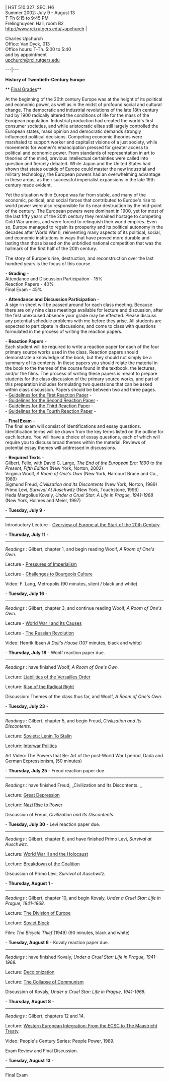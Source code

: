   | HST 510:327: SEC. H6  
Summer 2002: July 9 - August 13  
T-Th 6:15 to 9:45 PM  
Frelinghuysen Hall, room B2  
http://www.rci.rutgers.edu/~upchurch |

Charles Upchurch  
Office: Van Dyck, 013  
Office hours: T-Th. 5:00 to 5:40  
and by appointment  
upchurch@rci.rutgers.edu  
  
---|---  
  
**History of Twentieth-Century Europe**

** [Final Grades](grades.html)**

  
  
  

At the beginning of the 20th century Europe was at the height of its political
and economic power, as well as in the midst of profound social and cultural
change. The democratic and industrial revolutions of the late 18th century had
by 1900 radically altered the conditions of life for the mass of the European
population. Industrial production had created the world's first consumer
societies, and while aristocratic elites still largely controlled the European
states, mass opinion and democratic demands strongly influenced political
decisions. Competing economic theories were marshaled to support worker and
capitalist visions of a just society, while movements for women's emancipation
pressed for greater access to political and economic power. From standards of
representation in art to theories of the mind, previous intellectual
certainties were called into question and fiercely debated. While Japan and
the United States had shown that states outside of Europe could master the new
industrial and military technology, the European powers had an overwhelming
advantage in these areas, as their successful imperialist expansions in the
late 19th century made evident.

Yet the situation within Europe was far from stable, and many of the economic,
political, and social forces that contributed to Europe's rise to world power
were also responsible for its near destruction by the mid-point of the
century. The European powers were dominant in 1900, yet for most of the last
fifty years of the 20th century they remained hostage to competing Cold War
armies, and were forced to relinquish their world empires. Even so, Europe
managed to regain its prosperity and its political autonomy in the decades
after World War II, reinventing many aspects of its political, social, and
economic institutions in ways that have proved more durable and lasting than
those based on the unbridled national competition that was the hallmark of the
first half of the 20th century.

The story of Europe's rise, destruction, and reconstruction over the last
hundred years is the focus of this course.  


\- **Grading** -  
Attendance and Discussion Participation \- 15%  
Reaction Papers - 40%  
Final Exam - 45%  


\- **Attendance and Discussion Participation** -  
A sign-in sheet will be passed around for each class meeting. Because there
are only nine class meetings available for lecture and discussion, after the
first unexcused absence your grade may be effected. Please discuss any
potential schedule problems with me before they arise. All students are
expected to participate in discussions, and come to class with questions
formulated in the process of writing the reaction papers.  


\- **Reaction Papers** -  
Each student will be required to write a reaction paper for each of the four
primary source works used in the class. Reaction papers should demonstrate a
knowledge of the book, but they should not simply be a summary of its
contents. In these papers you should relate the material in the book to the
themes of the course found in the textbook, the lectures, and/or the films.
The process of writing these papers is meant to prepare students for the class
discussion of the primary source works, and part of this preparation includes
formulating two questsions that can be asked within class discussion. Papers
should be between two and three pages.  
          \- [Guidelines for the First Reaction Paper](http://www.rci.rutgers.edu/~upchurch/20thcEur/firstpaper.html)  -    
          \- [Guidelines for the Second Reaction Paper](http://www.rci.rutgers.edu/~upchurch/20thcEur/secondpaper.html) -    
          \- [Guidelines for the Third Reaction Paper](http://www.rci.rutgers.edu/~upchurch/20thcEur/thirdpaper.html) -    
          \- [Guidelines for the Fourth Reaction Paper](http://www.rci.rutgers.edu/~upchurch/20thcEur/fourthpaper.html) -    


\- **Final Exam** -  
The final exam will consist of identifications and essay questions.
Identification terms  will be drawn from the key terms listed on the outline
for each lecture. You will have a choice of essay questions, each of which
will require you to discuss broad themes within the material. Reviews of
potential essay themes will addressed in discussions.  


\- **Required Texts** -  
Gilbert, Felix, with David C. Large, _The End of the European Era: 1890 to the
Present, Fifth Edition_ (New York, Norton, 2002)  
Virginia Woolf, _A Room of One's Own_ (New York, Harcourt Brace and Co., 1989)  
Sigmund Freud, _Civilization and Its Discontents_ (New York, Norton, 1989)  
Primo Levi, _Survival At Auschwitz_ (New York, Touchstone, 1996)  
Heda Margolius Kovaly, _Under a Cruel Star: A Life in Prague, 1941-1968_ (New
York, Holmes and Meier, 1997)  
    
    


\- **Tuesday, July 9** -  

* * *

  
Introductory Lecture - [Overview of Europe at the Start of the 20th
Century](http://www.rci.rutgers.edu/~upchurch/20thcEur/Outline1.html).  
    


\- **Thursday, July 11** -  

* * *

  
_Readings_ : Gilbert, chapter 1, and begin reading Woolf, _A Room of One's
Own._

Lecture - [Pressures of
Imperialism](http://www.rci.rutgers.edu/~upchurch/20thcEur/Outline2.html)

Lecture - [Challenges to Bourgeois
Culture](http://www.rci.rutgers.edu/~upchurch/20thcEur/Outline3.html)

Video: F. Lang, Metropolis (90 minutes, silent / black and white)  
    


\- **Tuesday, July 16** -  

* * *

  
_Readings_ : Gilbert, chapter 3, and continue reading Woolf, _A Room of One's
Own._

Lecture - [World War I and Its
Causes](http://www.rci.rutgers.edu/~upchurch/20thcEur/Outline4.html)

Lecture - [The Russian
Revolution](http://www.rci.rutgers.edu/~upchurch/20thcEur/Outline5.html)

Video: Henrik Ibsen _A Doll's House_ (107 minutes, black and white)  
    


\- **Thursday, July 18** \-  Woolf reaction paper due.

* * *

  
_Readings_ : have finished Woolf, _A Room of One's Own._

Lecture: [Liabilities of the Versailles
Order](http://www.rci.rutgers.edu/~upchurch/20thcEur/Outline6.html)

Lecture: [Rise of the Radical
Right](http://www.rci.rutgers.edu/~upchurch/20thcEur/Outline7.html)

Discussion: Themes of the class thus far, and Woolf, _A Room of One's Own._  
    


\- **Tuesday, July 23** -  

* * *

  
_Readings_ : Gilbert, chapter 5, and begin Freud, _Civilization and Its
Discontents._

Lecture: [Soviets: Lenin To
Stalin](http://www.rci.rutgers.edu/~upchurch/20thcEur/Outline8.html)

Lecture: [Interwar
Politics](http://www.rci.rutgers.edu/~upchurch/20thcEur/Outline9.html)

Art Video: The Powers that Be: Art of the post-World War I period, Dada and
German Expressionism, (50 minutes)  
    


\- **Thursday, July 25** \-  Freud reaction paper due.

* * *

  
_Readings_ : have finished Freud, _Civilization and Its Discontents.  _

Lecture: [Great
Depression](http://www.rci.rutgers.edu/~upchurch/20thcEur/Outline10.html)

Lecture: [Nazi Rise to
Power](http://www.rci.rutgers.edu/~upchurch/20thcEur/Outline11.html)

Discussion of Freud, _Civilization and Its Discontents_.  
    


\- **Tuesday, July 30** \-  Levi reaction paper due.

* * *

  
_Readings_ : Gilbert, chapter 8, and have finished Primo Levi, _Survival at
Auschwitz._

Lecture: [World War II and the
Holocaust](http://www.rci.rutgers.edu/~upchurch/20thcEur/Outline13.html)

Lecture: [Breakdown of the
Coalition](http://www.rci.rutgers.edu/~upchurch/20thcEur/Outline14.html)

Discussion of Primo Levi, _Survival at Auschwitz._  
    


\- **Thursday, August 1** -  

* * *

  
_Readings_ : Gilbert, chapter 10, and begin Kovaly, _Under a Cruel Star: Life
in Prague, 1941-1968._

Lecture: [The Division of
Europe](http://www.rci.rutgers.edu/~upchurch/20thcEur/Outline15.html)

Lecture: [Soviet
Block](http://www.rci.rutgers.edu/~upchurch/20thcEur/Outline16.html)

Film: _The Bicycle Thief_ (1949) (90 minutes, black and white)  
    


\- **Tuesday, August 6** \- Kovaly reaction paper due.

* * *

  
_Readings_ : have finished Kovaly, _Under a Cruel Star: Life in Prague,
1941-1968._

Lecture:
[Decolonization](http://www.rci.rutgers.edu/~upchurch/20thcEur/Outline18.html)

Lecture: [The Collapse of
Communism](http://www.rci.rutgers.edu/~upchurch/20thcEur/Outline19.html)

Discussion of Kovaly, _Under a Cruel Star: Life in Prague, 1941-1968._  
    


\- **Thursday, August 8** -

* * *

  
_Readings_ : Gilbert, chapters 12 and 14.

Lecture: [Western European Integration: From the ECSC to The Maastricht
Treaty](http://www.rci.rutgers.edu/~upchurch/20thcEur/Outline17.html).

Video: People's Century Series: People Power, 1989.

Exam Review and Final Discussion.  
    


\- **Tuesday, August 13** -

* * *

  
Final Exam  




